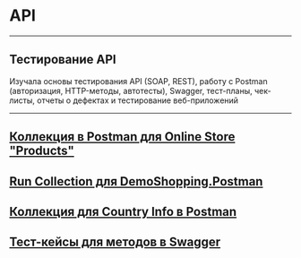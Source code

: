 # API
---
Тестирование API
---
Изучала основы тестирования API (SOAP, REST), работу с Postman (авторизация, HTTP-методы, автотесты), Swagger, тест-планы, чек-листы, отчеты о дефектах и тестирование веб-приложений
___

[Коллекция в Postman для Online Store "Products"](https://github.com/user-attachments/files/18770653/DemoShopping.postman_collection.json)
---
[Run Collection для DemoShopping.Postman ](https://github.com/user-attachments/files/18446812/DemoShopping.postman_test_run.json)
---
[Коллекция для Country Info в Postman](https://github.com/user-attachments/files/18770646/Country.Info.postman_collection.json)
---
[Тест-кейсы для методов в Swagger](https://github.com/user-attachments/files/18476996/G9-2025-01-20.pdf)
---
